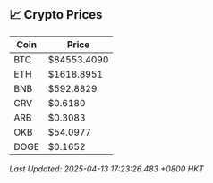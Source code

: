 ## 📈 Crypto Prices

| Coin | Price |
| ---- | ----- |
| BTC | $84553.4090 |
| ETH | $1618.8951 |
| BNB | $592.8829 |
| CRV | $0.6180 |
| ARB | $0.3083 |
| OKB | $54.0977 |
| DOGE | $0.1652 |

_Last Updated: 2025-04-13 17:23:26.483 +0800 HKT_